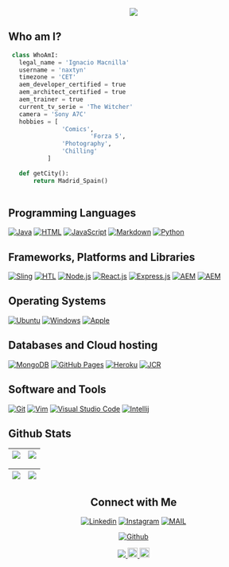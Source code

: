 
<p align="center">
  <img src="https://readme-typing-svg.herokuapp.com?color=FFBD69&size=30&center=true&vCenter=true&width=550&height=70&lines=Hey+There,+I'm+Ignacio;AEM+Senior+Developer;AEM+Architect;AEM+Trainer;Forza+5+Player;gametag+naxtyn">
</p>



## Who am I? 

 ```python
  class WhoAmI:
    legal_name = 'Ignacio Macnilla'
    username = 'naxtyn'
	timezone = 'CET'
    aem_developer_certified = true
    aem_architect_certified = true
    aem_trainer = true
    current_tv_serie = 'The Witcher'
    camera = 'Sony A7C'
	hobbies = [
				'Comics',
             			'Forza 5',
			 	'Photography',
				'Chilling'
			]
	
	def getCity():
		return Madrid_Spain()
	
 ```

## Programming Languages

<p>
    <a href="#"><img alt="Java" src="https://img.shields.io/badge/java-%23ED8B00.svg?logo=java&logoColor=blue"></a>
    <a href="#"><img alt="HTML" src="https://img.shields.io/badge/HTML%20-%23E34F26.svg?logo=html5&logoColor=white"></a>
    <a href="#"><img alt="JavaScript" src="https://img.shields.io/badge/JavaScript%20-%23F7DF1E.svg?logo=javascript&logoColor=black"></a>
    <a href="#"><img alt="Markdown" src="https://img.shields.io/badge/Markdown-%23000000.svg?logo=markdown&logoColor=white"></a>
    <a href="#"><img alt="Python" src="https://img.shields.io/badge/python-3670A0?logo=python&logoColor=ffdd54"></a>
</p>

## Frameworks, Platforms and Libraries
<p>
    <a href="#"><img alt="Sling" src="https://img.shields.io/badge/Sling-FFFFFF?logo=apache&logoColor=black"></a>
    <a href="#"><img alt="HTL" src="https://img.shields.io/badge/HTL-FF1B2D?logo=adobe&logoColor=white"></a>
	<a href="#"><img alt="Node.js" src="https://img.shields.io/badge/node.js-6DA55F?logo=node.js&logoColor=white"></a>
	<a href="#"><img alt="React.js" src="https://img.shields.io/badge/react-%2320232a.svg?logo=react&logoColor=%2361DAFB"></a>
	<a href="#"><img alt="Express.js" src="https://img.shields.io/badge/express.js-%23404d59.svg?logo=express&logoColor=%2361DAFB"></a>
    <a href="#"><img alt="AEM" src="https://img.shields.io/badge/AEM 6.x-FF1B2D?logo=adobe&logoColor=white"></a>
    <a href="#"><img alt="AEM" src="https://img.shields.io/badge/AEM Cloud-FF1B2D?logo=adobe&logoColor=white"></a>
</p>

## Operating Systems
<p>
	<a href="#"><img alt="Ubuntu" src="https://img.shields.io/badge/Ubuntu-557C94?logo=ubuntu&logoColor=white"></a>
	<a href="#"><img alt="Windows" src="https://img.shields.io/badge/Windows-0078D6?logo=windows&logoColor=white"></a>
	<a href="#"><img alt="Apple" src="https://img.shields.io/badge/mac%20os-000000?logo=apple&logoColor=white"></a>
	
</p>

## Databases and Cloud hosting

<p>
	<a href="#"><img alt="MongoDB" src="https://img.shields.io/badge/MongoDB-%234ea94b.svg?logo=mongodb&logoColor=white"></a>
    <a href="#"><img alt="GitHub Pages" src="https://img.shields.io/badge/GitHub%20Pages-%23327FC7.svg?logo=github&logoColor=white"></a>
    <a href="#"><img alt="Heroku" src="https://img.shields.io/badge/Heroku%20-%23430098.svg?logo=heroku&logoColor=white"></a>
    <a href="#"><img alt="JCR" src="https://img.shields.io/badge/JCR-FFFFFF?logo=apache&logoColor=black"></a>
</p> 

## Software and Tools
<p>
    <a href="#"><img alt="Git" src="https://img.shields.io/badge/Git%20-%23F05033.svg?logo=git&logoColor=white"></a>
	<a href="#"><img alt="Vim" src="https://img.shields.io/badge/VIM-%2311AB00.svg?logo=vim&logoColor=white"></a>
    <a href="#"><img alt="Visual Studio Code" src="https://img.shields.io/badge/Visual%20Studio%20Code-0078d7.svg?logo=visual-studio-code&logoColor=white"></a>
	<a href="#"><img alt="Intellij" src="https://img.shields.io/badge/IntelliJ&nbsp;IDEA-000000.svg?logo=intellij-idea&logoColor=white"></a>
</p>
 
## Github Stats

<img src="https://github-readme-stats.vercel.app/api?username=mancillaign&&show_icons=true&count_private=true&theme=onedark">|<img src="https://github-readme-streak-stats.herokuapp.com/?user=mancillaign&theme=onedark"/>
|---|---|

<img src="https://github-readme-stats.vercel.app/api?username=naxtyn&&show_icons=true&count_private=true&theme=dracula">|<img src="https://github-readme-streak-stats.herokuapp.com/?user=mancillaign&theme=dracula"/>
|---|---|



<h2 align="center"> Connect with Me</h2>

<p align="center">
  <a href="https://www.linkedin.com/in/ignacio-emmanuel-mancilla-olivares-17a6118b/"><img alt="Linkedin" title="Ignacio Mancilla Linkedin" src="https://img.shields.io/badge/LinkedIn-0077B5?style=for-the-badge&logo=linkedin&logoColor=white"></a>
  <a href="https://www.instagram.com/naxtyn/"><img alt="Instagram" title="Ignacio's Instagram" src="https://img.shields.io/badge/Instagram-E4405F?style=for-the-badge&logo=instagram&logoColor=white"></a>
  <a href="mailto:ignacio.mancilla@anseris.es"><img alt="MAIL" title="Ignacio's Mail" src="https://img.shields.io/badge/Mail-D14836?style=for-the-badge&logo=gmail&logoColor=white"></a>
 </p>
 <p align="center">
  
</p>
<p align="center">
 <a href="https://github.com/mancillaign"><img alt="Github" title="Ignacio's Github" src="https://img.shields.io/badge/github-%23121011.svg?style=for-the-badge&logo=github&logoColor=white"></a>
</p>

<p align="center">
    <a href="https://github.com/mancillaign">
        <img src="https://komarev.com/ghpvc/?username=mancillaign"/>
    </a>
    <a href="https://github.com/mancillaign">
        <img height="20" src="https://img.shields.io/github/followers/mancillaign?label=follow&logo=github" />
	</a>
	 <a href="https://github.com/mancillaign">
        <img height="20" src="https://img.shields.io/github/stars/mancillaign?label=stars&logo=github" />
	</a>
</p>
